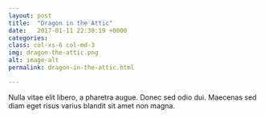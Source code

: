 ```yaml
---
layout: post
title:  "Dragon in the Attic"
date:   2017-01-11 22:30:19 +0000
categories:
class: col-xs-6 col-md-3
img: dragon-the-attic.png
alt: image-alt
permalink: dragon-in-the-attic.html

---
```


Nulla vitae elit libero, a pharetra augue. Donec sed odio dui. Maecenas sed diam eget risus varius blandit sit amet non magna.
